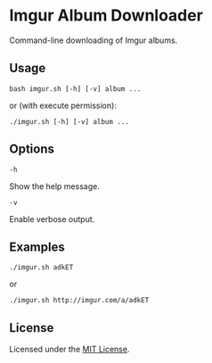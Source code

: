 <!-- Nikita Kouevda -->
<!-- 2012/12/24 -->

# Imgur Album Downloader

Command-line downloading of Imgur albums.

## Usage

    bash imgur.sh [-h] [-v] album ...

or (with execute permission):

	./imgur.sh [-h] [-v] album ...

## Options

	-h

Show the help message.

	-v

Enable verbose output.

## Examples

    ./imgur.sh adkET

or

    ./imgur.sh http://imgur.com/a/adkET

## License

Licensed under the [MIT License](http://www.opensource.org/licenses/MIT).

